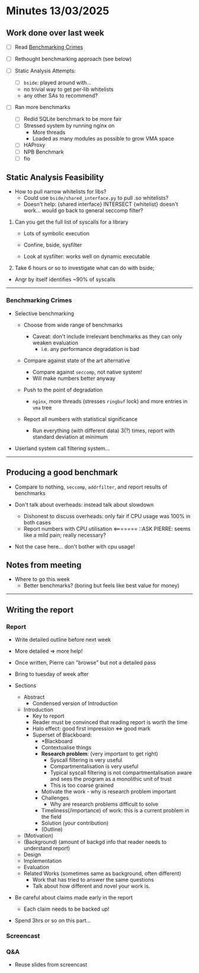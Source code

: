 # Minutes 13/03/2025

## Work done over last week

- [ ] Read [Benchmarking Crimes](https://gernot-heiser.org/benchmarking-crimes.html)
- [ ] Rethought benchmarking approach (see below)
- [ ] Static Analysis Attempts:
    - [ ] `bside`: played around with...
    - no trivial way to get per-lib whitelists
    - any other SAs to recommend?

- [ ] Ran more benchmarks
  - [ ] Redid SQLite benchmark to be more fair
  - [ ] Stressed system by running nginx on
    - More threads
    - Loaded as many modules as possible to grow VMA space
  - [ ] HAProxy
  - [ ] NPB Benchmark
  - [ ] fio 

## Static Analysis Feasibility

- How to pull narrow whitelists for libs?
    - Could use `bside/shared_interface.py` to pull .so whitelists?
    - Doesn't help: {shared interface} INTERSECT {whitelist} doesn't work...
    would go back to general seccomp filter?


1. Can you get the full list of syscalls for a library
    - Lots of symbolic execution

    - Confine, bside, sysfilter
    - Look at sysfilter: works well on dynamic executable

2. Take 6 hours or so to investigate what can do with bside;
   
- Angr by itself identifies ~90% of syscalls
    
---
### Benchmarking Crimes

- Selective benchmarking
  - Choose from wide range of benchmarks
    - Caveat: don't include irrelevant benchmarks as they can only weaken evaluation
      - i.e. any performance degradation is bad

  - Compare against state of the art alternative
    - Compare against `seccomp`, not native system!
    - Will make numbers better anyway

  - Push to the point of degradation
    - `nginx`, more threads (stresses `ringbuf` lock) and more entries in `vma`
       tree

  - Report all numbers with statistical significance
    - Run everything (with different data) 3(?) times, report with standard 
      deviation at minimum

- Userland system call filtering system...

---
## Producing a good benchmark
- Compare to nothing, `seccomp`, `addrfilter`, and report results of 
  benchmarks
- Don't talk about overheads: instead talk about slowdown
  - Dishonest to discuss overheads: only fair if CPU usage was 100% in both 
    cases
  - Report numbers with CPU utilisation <======= ::ASK PIERRE: seems like a mild pain; really necessary?

- Not the case here... don't bother with cpu usage!

## Notes from meeting

- Where to go this week
    - Better benchmarks? (boring but feels like best value for money)
    
---
## Writing the report

### Report

- Write detailed outline before next week

- More detailed => more help!
- Once written, Pierre can "browse" but not a detailed pass

- Bring to tuesday of week after

- Sections
    - Abstract
        - Condensed version of Introduction
    - Introduction
        - Key to report
        - Reader must be convinced that reading report is worth the time
        - Halo effect: good first impression <=> good mark
        - Superset of Blackboard:
            - *Blackboard
            - Contextualise things
            - **Research problem**: (very important to get right)
                - Syscall filtering is very useful
                - Compartmentalisation is very useful
                - Typical syscall filtering is not compartmentalisation aware
                  and sees the program as a monolithic unit of trust
                - This is too coarse grained
            - Motivate the work - why is research problem important
            - Challenges
                - Why are research problems difficult to solve
            - Timeliness(/importance) of work: this is a current problem in the field
            - Solution (your contribution)
            - (Outline)
    - (Motivation)
    - (Background) (amount of backgd info that reader needs to understand report)
    - Design
    - Implementation
    - Evaluation
    - Related Works (sometimes same as background, often different)
        - Work that has tried to answer the same questions
        - Talk about how different and novel your work is.

- Be careful about claims made early in the report
    - Each claim needs to be backed up!

- Spend 3hrs or so on this part...

### Screencast

### Q&A
- Reuse slides from screencast


